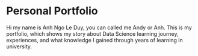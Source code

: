 # Personal Portfolio

Hi my name is Anh Ngo Le Duy, you can called me Andy or Anh. This is my portfolio, which shows my story about Data Science learning journey, experiences, and what knowledge I gained through years of learning in university.
